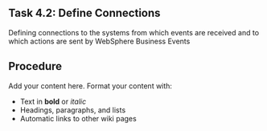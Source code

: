 ## Task 4.2: Define Connections ##

Defining connections to the systems from which events are received and to which actions are sent by WebSphere Business Events

## Procedure ##

Add your content here.  Format your content with:
  * Text in **bold** or _italic_
  * Headings, paragraphs, and lists
  * Automatic links to other wiki pages